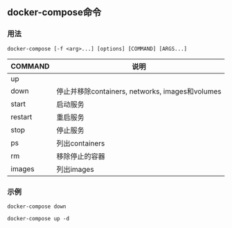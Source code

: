 ## docker-compose命令

### 用法
```
docker-compose [-f <arg>...] [options] [COMMAND] [ARGS...]
```

| COMMAND | 说明 |
| ------- | ----------------------------------------------- |
| up      |                                                 |
| down    | 停止并移除containers, networks, images和volumes |
| start   | 启动服务                                        |
| restart | 重启服务                                        |
| stop    | 停止服务                                        |
| ps      | 列出containers                                  |
| rm      | 移除停止的容器                                  |
| images  | 列出images                                      |

### 示例
```shell
docker-compose down

docker-compose up -d
```
